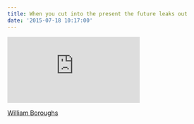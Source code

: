 ```yaml
---
title: When you cut into the present the future leaks out
date: '2015-07-18 10:17:00'
---
```

<iframe src="https://www.youtube.com/embed/Rc2yU7OUMcI" frameborder="0" gesture="media" allowfullscreen></iframe>

<a href="http://en.wikipedia.org/wiki/Cut-up_technique">William Boroughs</a>
